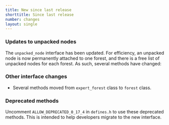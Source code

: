 ```yaml
---
title: New since last release
shorttitle: Since last release
number: changes
layout: single
---
```


### Updates to unpacked nodes

The ```unpacked_node``` interface has been updated.
For efficiency, an unpacked node is now permanently attached to
one forest, and there is a free list of unpacked nodes for each forest.
As such, several methods have changed:


### Other interface changes

* Several methods moved from ```expert_forest``` class
    to ```forest``` class.

### Deprecated methods

Uncomment ```ALLOW_DEPRECATED_0_17_4``` in ```defines.h```
to use these deprecated methods.
This is intended to help developers migrate to the new interface.



